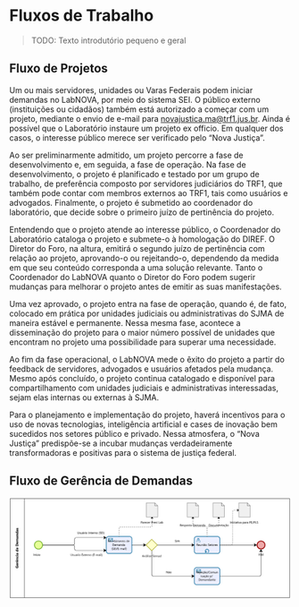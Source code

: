 # Fluxos de Trabalho

>TODO: Texto introdutório pequeno e geral

## Fluxo de Projetos

Um ou mais servidores, unidades ou Varas Federais podem iniciar demandas no LabNOVA, por meio do sistema SEI. O público externo (instituições ou cidadãos) também está autorizado a começar com um projeto, mediante o envio de e-mail para novajustica.ma@trf1.jus.br. Ainda é possível que o Laboratório instaure um projeto ex officio. Em qualquer dos casos, o interesse público merece ser verificado pelo “Nova Justiça”.

Ao ser preliminarmente admitido, um projeto percorre a fase de desenvolvimento e, em seguida, a fase de operação. Na fase de desenvolvimento, o projeto é planificado e testado por um grupo de trabalho, de preferência composto por servidores judiciários do TRF1, que também pode contar com membros externos ao TRF1, tais como usuários e advogados. Finalmente, o projeto é submetido ao coordenador do laboratório, que decide sobre o primeiro juízo de pertinência do projeto.

Entendendo que o projeto atende ao interesse público, o Coordenador do Laboratório cataloga o projeto e submete-o à homologação do DIREF. O Diretor do Foro, na altura, emitirá o segundo juízo de pertinência com relação ao projeto, aprovando-o ou rejeitando-o, dependendo da medida em que seu conteúdo corresponda a uma solução relevante. Tanto o Coordenador do LabNOVA quanto o Diretor do Foro podem sugerir mudanças para melhorar o projeto antes de emitir as suas manifestações.

Uma vez aprovado, o projeto entra na fase de operação, quando é, de fato, colocado em prática por unidades judiciais ou administrativas do SJMA de maneira estável e permanente. Nessa mesma fase, acontece a disseminação do projeto para o maior número possível de unidades que encontram no projeto uma possibilidade para superar uma necessidade.

Ao fim da fase operacional, o LabNOVA mede o êxito do projeto a partir do feedback de servidores, advogados e usuários afetados pela mudança. Mesmo após concluído, o projeto continua catalogado e disponível para compartilhamento com unidades judiciais e administrativas interessadas, sejam elas internas ou externas à SJMA.

Para o planejamento e implementação do projeto, haverá incentivos para o uso de novas tecnologias, inteligência artificial e cases de inovação bem sucedidos nos setores público e privado. Nessa atmosfera, o “Nova Justiça” predispõe-se a incubar mudanças verdadeiramente transformadoras e positivas para o sistema de justiça federal.

## Fluxo de Gerência de Demandas

![Diagrama BPMN do fluxo de Gerênciamento de Demandas](../fluxo-de-trabalho/fluxo-ger-demanda.png)
